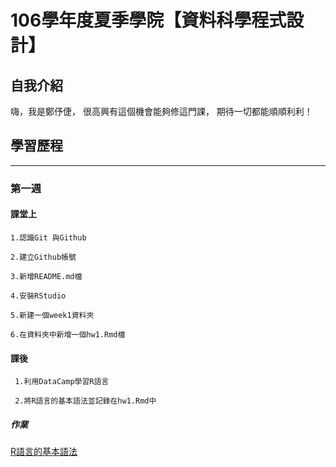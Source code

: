 ﻿#  106學年度夏季學院【資料科學程式設計】

## 自我介紹

嗨，我是鄭伃倢，
很高興有這個機會能夠修這門課，
期待一切都能順順利利！

## 學習歷程
---

### 第一週

#### 課堂上

    1.認識Git 與Github

    2.建立Github帳號

    3.新增README.md檔

    4.安裝RStudio

    5.新建一個week1資料夾

    6.在資料夾中新增一個hw1.Rmd檔

#### 課後
    
     1.利用DataCamp學習R語言

     2.將R語言的基本語法並記錄在hw1.Rmd中

    
  
##### 作業

  [R語言的基本語法](https://minikitty2926.github.io/Yujie_106_Summer/HW1/HW1.html)
